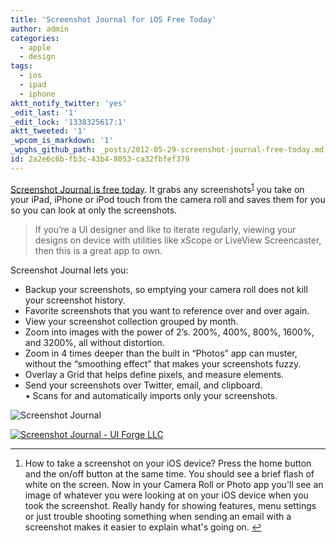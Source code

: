 ```yaml
---
title: 'Screenshot Journal for iOS Free Today'
author: admin
categories:
  - apple
  - design
tags:
  - ios
  - ipad
  - iphone
aktt_notify_twitter: 'yes'
_edit_last: '1'
_edit_lock: '1338325617:1'
aktt_tweeted: '1'
_wpcom_is_markdown: '1'
_wpghs_github_path: _posts/2012-05-29-screenshot-journal-free-today.md
id: 2a2e6c6b-fb3c-43b4-8053-ca32fbfef379
---
```

<p><a href="http://click.linksynergy.com/fs-bin/stat?id=6PFrOqNV4B8&offerid=146261&type=3&subid=0&tmpid=1826&RD_PARM1=http%253A%252F%252Fitunes.apple.com%252Fca%252Fapp%252Fscreenshot-journal%252Fid515287854%253Fmt%253D8%2526uo%253D4%2526partnerId%253D30" target="itunes_store">Screenshot Journal is free today</a>. It grabs any screenshots<sup id="fnref-20451:1"><a href="#fn-20451:1" rel="footnote">1</a></sup> you take on your iPad, iPhone or iPod touch from the camera roll and saves them for you so you can look at only the screenshots.</p>
<blockquote><p>
  If you’re a UI designer and like to iterate regularly, viewing your designs on device with utilities like xScope or LiveView Screencaster, then this is a great app to own.
</p></blockquote>
<p>Screenshot Journal lets you:</p>
<ul>
<li>Backup your screenshots, so emptying your camera roll does not kill your screenshot history.</li>
<li>Favorite screenshots that you want to reference over and over again.</li>
<li>View your screenshot collection grouped by month.</li>
<li>Zoom into images with the power of 2’s. 200%, 400%, 800%, 1600%, and 3200%, all without distortion.</li>
<li>Zoom in 4 times deeper than the built in “Photos” app can muster, without the “smoothing effect” that makes your screenshots fuzzy. </li>
<li>Overlay a Grid that helps define pixels, and measure elements. </li>
<li>Send your screenshots over Twitter, email, and clipboard.<br />
• Scans for and automatically imports only your screenshots.</li>
</ul>
<p><img src="https://chrisenns.com/wp-content/uploads/2012/05/screenshotjournal.jpg" alt="Screenshot Journal" title="Screenshot Journal" class="aligncenter size-full wp-image-20452" /></p>
<p><a href="http://click.linksynergy.com/fs-bin/stat?id=6PFrOqNV4B8&offerid=146261&type=3&subid=0&tmpid=1826&RD_PARM1=http%253A%252F%252Fitunes.apple.com%252Fca%252Fapp%252Fscreenshot-journal%252Fid515287854%253Fmt%253D8%2526uo%253D4%2526partnerId%253D30" target="itunes_store"><img src="http://r.mzstatic.com/images/web/linkmaker/badge_appstore-lrg.gif" alt="Screenshot Journal - UI Forge LLC" style="border: 0;"/></a></p>
<div class="footnotes">
<hr />
<ol>
<li id="fn-20451:1">
How to take a screenshot on your iOS device? Press the home button and the on/off button at the same time. You should see a brief flash of white on the screen. Now in your Camera Roll or Photo app you'll see an image of whatever you were looking at on your iOS device when you took the screenshot. Really handy for showing features, menu settings or just trouble shooting something when sending an email with a screenshot makes it easier to explain what's going on.&#160;<a href="#fnref-20451:1" rev="footnote">&#8617;</a>
</li>
</ol>
</div>
